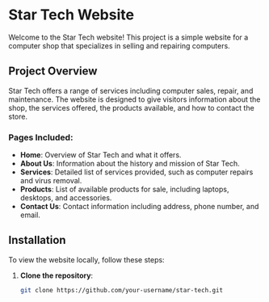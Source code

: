 # Star Tech Website

Welcome to the Star Tech website! This project is a simple website for a computer shop that specializes in selling and repairing computers.

## Project Overview

Star Tech offers a range of services including computer sales, repair, and maintenance. The website is designed to give visitors information about the shop, the services offered, the products available, and how to contact the store.

### Pages Included:
- **Home**: Overview of Star Tech and what it offers.
- **About Us**: Information about the history and mission of Star Tech.
- **Services**: Detailed list of services provided, such as computer repairs and virus removal.
- **Products**: List of available products for sale, including laptops, desktops, and accessories.
- **Contact Us**: Contact information including address, phone number, and email.

## Installation

To view the website locally, follow these steps:

1. **Clone the repository**:
   ```bash
   git clone https://github.com/your-username/star-tech.git
